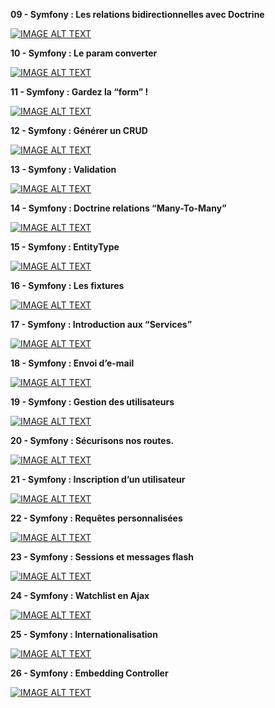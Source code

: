 __**09 - Symfony : Les relations bidirectionnelles avec Doctrine**__

[![IMAGE ALT TEXT](http://img.youtube.com/vi/tQt1eKkeRz8/0.jpg)](http://www.youtube.com/watch?v=tQt1eKkeRz8 "Video Title")

__**10 - Symfony : Le param converter**__

[![IMAGE ALT TEXT](http://img.youtube.com/vi/057z3hzREC8/0.jpg)](http://www.youtube.com/watch?v=057z3hzREC8 "Video Title")

__**11 - Symfony : Gardez la “form” !**__

[![IMAGE ALT TEXT](http://img.youtube.com/vi/5QtvWfY06VQ/0.jpg)](http://www.youtube.com/watch?v=5QtvWfY06VQ "Video Title")

__**12 - Symfony : Générer un CRUD**__

[![IMAGE ALT TEXT](http://img.youtube.com/vi/BLWPxV49xXM/0.jpg)](http://www.youtube.com/watch?v=BLWPxV49xXM "Video Title")

__**13 - Symfony : Validation**__

[![IMAGE ALT TEXT](http://img.youtube.com/vi/2C4w9z0kJjg/0.jpg)](http://www.youtube.com/watch?v=2C4w9z0kJjg "Video Title")

__**14 - Symfony : Doctrine relations “Many-To-Many”**__

[![IMAGE ALT TEXT](http://img.youtube.com/vi/owDc0dJbR3Q/0.jpg)](http://www.youtube.com/watch?v=owDc0dJbR3Q "Video Title")

__**15 - Symfony : EntityType**__

[![IMAGE ALT TEXT](http://img.youtube.com/vi/1IcK2Uk39Us/0.jpg)](http://www.youtube.com/watch?v=1IcK2Uk39Us "Video Title")

__**16 - Symfony : Les fixtures**__

[![IMAGE ALT TEXT](http://img.youtube.com/vi/w8jV0cgVOwM/0.jpg)](http://www.youtube.com/watch?v=w8jV0cgVOwM "Video Title")

__**17 - Symfony : Introduction aux “Services”**__

[![IMAGE ALT TEXT](http://img.youtube.com/vi/pl3qVwvgomo/0.jpg)](http://www.youtube.com/watch?v=pl3qVwvgomo "Video Title")

__**18 - Symfony : Envoi d’e-mail**__

[![IMAGE ALT TEXT](http://img.youtube.com/vi/9vuzy7XEyD8/0.jpg)](http://www.youtube.com/watch?v=9vuzy7XEyD8 "Video Title")

__**19 - Symfony : Gestion des utilisateurs**__

[![IMAGE ALT TEXT](http://img.youtube.com/vi/RNAMkDQ6NfA/0.jpg)](http://www.youtube.com/watch?v=RNAMkDQ6NfA "Video Title")

__**20 - Symfony : Sécurisons nos routes.**__

[![IMAGE ALT TEXT](http://img.youtube.com/vi/_3A4basYAr8/0.jpg)](http://www.youtube.com/watch?v=_3A4basYAr8 "Video Title")

__**21 - Symfony : Inscription d’un utilisateur**__

[![IMAGE ALT TEXT](http://img.youtube.com/vi/Vz1PjB1Dn6s/0.jpg)](http://www.youtube.com/watch?v=Vz1PjB1Dn6s "Video Title")

__**22 - Symfony : Requêtes personnalisées**__

[![IMAGE ALT TEXT](http://img.youtube.com/vi/gxW6ec_Whyg/0.jpg)](http://www.youtube.com/watch?v=gxW6ec_Whyg "Video Title")

__**23 - Symfony : Sessions et messages flash**__

[![IMAGE ALT TEXT](http://img.youtube.com/vi/0ZSfwufeGCU/0.jpg)](http://www.youtube.com/watch?v=0ZSfwufeGCU "Video Title")

__**24 - Symfony : Watchlist en Ajax**__

[![IMAGE ALT TEXT](http://img.youtube.com/vi/0I3OY-QbV7Y/0.jpg)](http://www.youtube.com/watch?v=0I3OY-QbV7Y "Video Title")

__**25 - Symfony : Internationalisation**__

[![IMAGE ALT TEXT](http://img.youtube.com/vi/Q2VcZTAE73g/0.jpg)](http://www.youtube.com/watch?v=Q2VcZTAE73g "Video Title")

__**26 - Symfony : Embedding Controller**__

[![IMAGE ALT TEXT](http://img.youtube.com/vi/oUvErJvOBhY/0.jpg)](http://www.youtube.com/watch?v=oUvErJvOBhY "Video Title")

